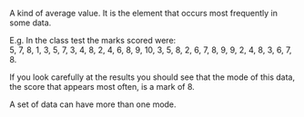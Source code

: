 A kind of average value. It is the element that occurs most frequently
in some data.

E.g. In the class test the marks scored were:\
 5, 7, 8, 1, 3, 5, 7, 3, 4, 8, 2, 4, 6, 8, 9, 10, 3, 5, 8, 2, 6, 7, 8,
9, 9, 2, 4, 8, 3, 6, 7, 8.

If you look carefully at the results you should see that the mode of
this data, the score that appears most often, is a mark of 8.

A set of data can have more than one mode.
